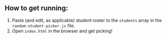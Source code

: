 ## How to get running:

1. Paste (and edit, as applicable) student roster to the `students` array in the `random-student-picker.js` file.
2. Open `index.html` in the browser and get picking!
